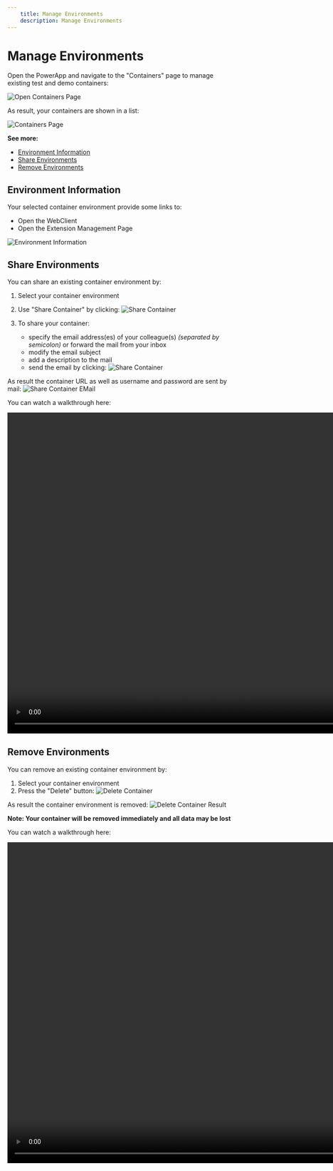 ```yaml
---
    title: Manage Environments
    description: Manage Environments
---
```


# Manage Environments

Open the PowerApp and navigate to the "Containers" page to manage existing test and demo containers:

![Open Containers Page](../media/powerapps/manage-containers-00.png "Open Containers Page")

As result, your containers are shown in a list:

![Containers Page](../media/powerapps/manage-containers-01.png "Open Containers Page")

**See more:**

* [Environment Information](#environment-information)
* [Share Environments](#share-environments)
* [Remove Environments](#remove-environments)

## Environment Information

Your selected container environment provide some links to:

* Open the WebClient
* Open the Extension Management Page

![Environment Information](../media/powerapps/manage-containers-02.png "Environment Information")

## Share Environments

You can share an existing container environment by:

1. Select your container environment

1. Use "Share Container" by clicking:
   ![Share Container](../media/powerapps/manage-containers-03.png "Share Container")

1. To share your container:
   * specify the email address(es) of your colleague(s) *(separated by semicolon)* or forward the mail from your inbox
   * modify the email subject
   * add a description to the mail
   * send the email by clicking:
   ![Share Container](../media/powerapps/share-container.png "Share Container")

As result the container URL as well as username and password are sent by mail:
![Share Container EMail](../media/powerapps/share-container-email.png "Share Container EMail")

You can watch a walkthrough here:

<video width="1280px" height="720px" controls>
  <source src="../media/powerapps/share-container.webm" type='video/webm; codecs="vp8, vorbis"'>
  Your browser does not support the video tag.
</video>

## Remove Environments

You can remove an existing container environment by:

1. Select your container environment
1. Press the "Delete" button:
   ![Delete Container](../media/powerapps/delete-container-00.png "Delete Container")

As result the container environment is removed:
![Delete Container Result](../media/powerapps/delete-container-02.png "Delete Container Result")

**Note: Your container will be removed immediately and all data may be lost**

You can watch a walkthrough here:

<video width="1280px" height="720px" controls>
  <source src="../media/powerapps/delete-container.webm" type='video/webm; codecs="vp8, vorbis"'>
  Your browser does not support the video tag.
</video>

